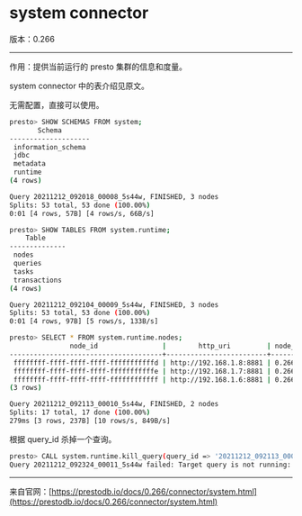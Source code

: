 # system connector

版本：0.266

--------------------------------------

作用：提供当前运行的 presto 集群的信息和度量。

system connector 中的表介绍见原文。

无需配置，直接可以使用。

```sh
presto> SHOW SCHEMAS FROM system;
       Schema       
--------------------
 information_schema 
 jdbc               
 metadata           
 runtime            
(4 rows)

Query 20211212_092018_00008_5s44w, FINISHED, 3 nodes
Splits: 53 total, 53 done (100.00%)
0:01 [4 rows, 57B] [4 rows/s, 66B/s]

presto> SHOW TABLES FROM system.runtime;
    Table     
--------------
 nodes        
 queries      
 tasks        
 transactions 
(4 rows)

Query 20211212_092104_00009_5s44w, FINISHED, 3 nodes
Splits: 53 total, 53 done (100.00%)
0:01 [4 rows, 97B] [5 rows/s, 133B/s]

presto> SELECT * FROM system.runtime.nodes;
               node_id                |        http_uri         | node_version  | coordinator | state  
--------------------------------------+-------------------------+---------------+-------------+--------
 ffffffff-ffff-ffff-ffff-fffffffffffd | http://192.168.1.8:8881 | 0.266-c1e2e77 | false       | active 
 ffffffff-ffff-ffff-ffff-fffffffffffe | http://192.168.1.7:8881 | 0.266-c1e2e77 | false       | active 
 ffffffff-ffff-ffff-ffff-ffffffffffff | http://192.168.1.6:8881 | 0.266-c1e2e77 | true        | active 
(3 rows)

Query 20211212_092113_00010_5s44w, FINISHED, 2 nodes
Splits: 17 total, 17 done (100.00%)
279ms [3 rows, 237B] [10 rows/s, 849B/s]
```

根据 query_id 杀掉一个查询。

```sh
presto> CALL system.runtime.kill_query(query_id => '20211212_092113_00010_5s44w', message => 'Using too many resources');
Query 20211212_092324_00011_5s44w failed: Target query is not running: 20211212_092113_00010_5s44

```

--------------------------------------

来自官网：[https://prestodb.io/docs/0.266/connector/system.html](https://prestodb.io/docs/0.266/connector/system.html)